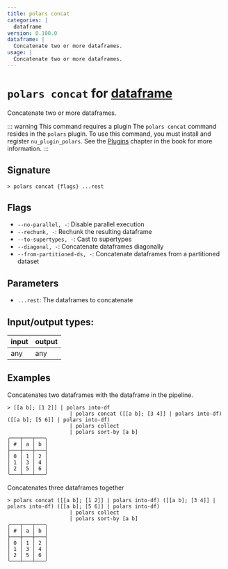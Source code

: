 ```yaml
---
title: polars concat
categories: |
  dataframe
version: 0.100.0
dataframe: |
  Concatenate two or more dataframes.
usage: |
  Concatenate two or more dataframes.
---
```

<!-- This file is automatically generated. Please edit the command in https://github.com/nushell/nushell instead. -->

# `polars concat` for [dataframe](/commands/categories/dataframe.md)

<div class='command-title'>Concatenate two or more dataframes.</div>

::: warning This command requires a plugin
The `polars concat` command resides in the `polars` plugin.
To use this command, you must install and register `nu_plugin_polars`.
See the [Plugins](/book/plugins.html) chapter in the book for more information.
:::


## Signature

```> polars concat {flags} ...rest```

## Flags

 -  `--no-parallel, -`: Disable parallel execution
 -  `--rechunk, -`: Rechunk the resulting dataframe
 -  `--to-supertypes, -`: Cast to supertypes
 -  `--diagonal, -`: Concatenate dataframes diagonally
 -  `--from-partitioned-ds, -`: Concatenate dataframes from a partitioned dataset

## Parameters

 -  `...rest`: The dataframes to concatenate


## Input/output types:

| input | output |
| ----- | ------ |
| any   | any    |

## Examples

Concatenates two dataframes with the dataframe in the pipeline.
```nu
> [[a b]; [1 2]] | polars into-df
                    | polars concat ([[a b]; [3 4]] | polars into-df) ([[a b]; [5 6]] | polars into-df)
                    | polars collect
                    | polars sort-by [a b]
╭───┬───┬───╮
│ # │ a │ b │
├───┼───┼───┤
│ 0 │ 1 │ 2 │
│ 1 │ 3 │ 4 │
│ 2 │ 5 │ 6 │
╰───┴───┴───╯

```

Concatenates three dataframes together
```nu
> polars concat ([[a b]; [1 2]] | polars into-df) ([[a b]; [3 4]] | polars into-df) ([[a b]; [5 6]] | polars into-df)
                    | polars collect
                    | polars sort-by [a b]
╭───┬───┬───╮
│ # │ a │ b │
├───┼───┼───┤
│ 0 │ 1 │ 2 │
│ 1 │ 3 │ 4 │
│ 2 │ 5 │ 6 │
╰───┴───┴───╯

```
